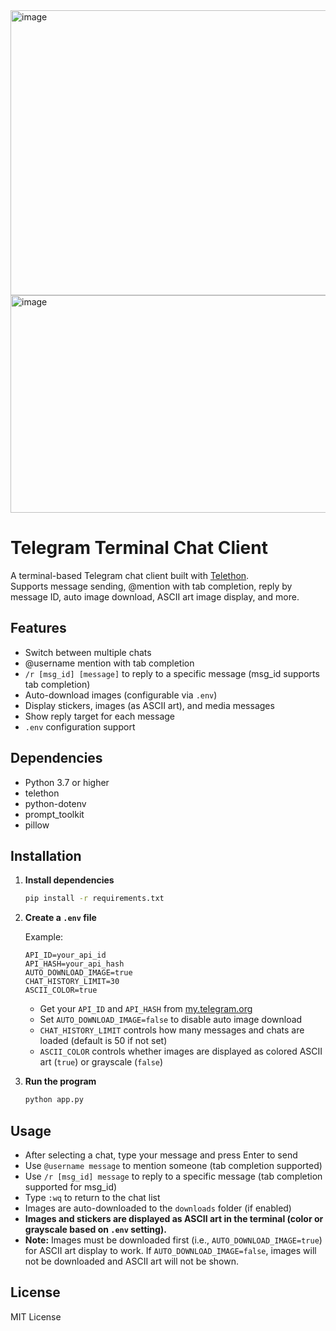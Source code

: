 <img width="752" height="456" alt="image" src="https://github.com/user-attachments/assets/1bd098a7-af7f-4420-916d-8d1299320ee4" />
<img width="646" height="348" alt="image" src="https://github.com/user-attachments/assets/ae3d6904-debd-40a2-b605-ac26aa293367" />




# Telegram Terminal Chat Client

A terminal-based Telegram chat client built with [Telethon](https://github.com/LonamiWebs/Telethon).  
Supports message sending, @mention with tab completion, reply by message ID, auto image download, ASCII art image display, and more.

## Features

- Switch between multiple chats
- @username mention with tab completion
- `/r [msg_id] [message]` to reply to a specific message (msg_id supports tab completion)
- Auto-download images (configurable via `.env`)
- Display stickers, images (as ASCII art), and media messages
- Show reply target for each message
- `.env` configuration support

## Dependencies

- Python 3.7 or higher
- telethon
- python-dotenv
- prompt_toolkit
- pillow

## Installation

1. **Install dependencies**

   ```bash
   pip install -r requirements.txt
   ```

2. **Create a `.env` file**

   Example:

   ```
   API_ID=your_api_id
   API_HASH=your_api_hash
   AUTO_DOWNLOAD_IMAGE=true
   CHAT_HISTORY_LIMIT=30
   ASCII_COLOR=true
   ```

   - Get your `API_ID` and `API_HASH` from [my.telegram.org](https://my.telegram.org/)
   - Set `AUTO_DOWNLOAD_IMAGE=false` to disable auto image download
   - `CHAT_HISTORY_LIMIT` controls how many messages and chats are loaded (default is 50 if not set)
   - `ASCII_COLOR` controls whether images are displayed as colored ASCII art (`true`) or grayscale (`false`)

3. **Run the program**

   ```bash
   python app.py
   ```

## Usage

- After selecting a chat, type your message and press Enter to send
- Use `@username message` to mention someone (tab completion supported)
- Use `/r [msg_id] message` to reply to a specific message (tab completion supported for msg_id)
- Type `:wq` to return to the chat list
- Images are auto-downloaded to the `downloads` folder (if enabled)
- **Images and stickers are displayed as ASCII art in the terminal (color or grayscale based on `.env` setting).**
- **Note:** Images must be downloaded first (i.e., `AUTO_DOWNLOAD_IMAGE=true`) for ASCII art display to work. If `AUTO_DOWNLOAD_IMAGE=false`, images will not be downloaded and ASCII art will not be shown.

## License

MIT License
